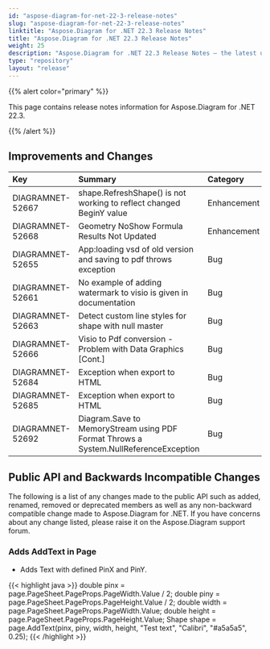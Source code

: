 ```yaml
---
id: "aspose-diagram-for-net-22-3-release-notes"
slug: "aspose-diagram-for-net-22-3-release-notes"
linktitle: "Aspose.Diagram for .NET 22.3 Release Notes"
title: "Aspose.Diagram for .NET 22.3 Release Notes"
weight: 25
description: "Aspose.Diagram for .NET 22.3 Release Notes – the latest updates and fixes."
type: "repository"
layout: "release"
---
```


{{% alert color="primary" %}} 

This page contains release notes information for Aspose.Diagram for .NET 22.3.

{{% /alert %}} 
## **Improvements and Changes**

|**Key**|**Summary**|**Category**|
| :- | :- | :- |
|DIAGRAMNET-52667|shape.RefreshShape() is not working to reflect changed BeginY value|Enhancement|
|DIAGRAMNET-52668|Geometry NoShow Formula Results Not Updated|Enhancement|
|DIAGRAMNET-52655|App:loading vsd of old version and saving to pdf throws exception|Bug|
|DIAGRAMNET-52661|No example of adding watermark to visio is given in documentation|Bug|
|DIAGRAMNET-52663|Detect custom line styles for shape with null master|Bug|
|DIAGRAMNET-52666|Visio to Pdf conversion - Problem with Data Graphics [Cont.]|Bug|
|DIAGRAMNET-52684|Exception when export to HTML|Bug|
|DIAGRAMNET-52685|Exception when export to HTML|Bug|
|DIAGRAMNET-52692|Diagram.Save to MemoryStream using PDF Format Throws a System.NullReferenceException|Bug|

## **Public API and Backwards Incompatible Changes**
The following is a list of any changes made to the public API such as added, renamed, removed or deprecated members as well as any non-backward compatible change made to Aspose.Diagram for .NET. If you have concerns about any change listed, please raise it on the Aspose.Diagram support forum.

### **Adds AddText in Page**
- Adds Text with defined PinX and PinY.

{{< highlight java >}}
double pinx = page.PageSheet.PageProps.PageWidth.Value / 2;
double piny = page.PageSheet.PageProps.PageHeight.Value / 2;
double width = page.PageSheet.PageProps.PageWidth.Value;
double height = page.PageSheet.PageProps.PageHeight.Value;
Shape shape = page.AddText(pinx, piny, width, height, "Test text", "Calibri", "#a5a5a5", 0.25);
{{< /highlight >}}
